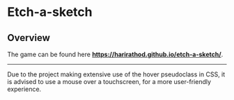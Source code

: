 # Etch-a-sketch

## Overview
The game can be found here **https://harirathod.github.io/etch-a-sketch/**.
___
Due to the project making extensive use of the hover pseudoclass in CSS, it is advised to use a mouse over a touchscreen, for a more user-friendly experience.